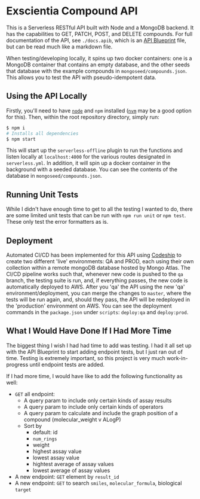 # Exscientia Compound API

This is a Serverless RESTful API built with Node and a MongoDB backend. It has the capabilities to GET, PATCH, POST, and DELETE compounds. For full documentation of the API, see `./docs.apib`, which is an [API Blueprint](https://apiblueprint.org/) file, but can be read much like a markdown file.

When testing/developing locally, it spins up two docker containers: one is a MongoDB container that contains an empty database, and the other seeds that database with the example compounds in `mongoseed/compounds.json`. This allows you to test the API with pseudo-idempotent data.

## Using the API Locally

Firstly, you'll need to have [`node`](https://nodejs.org/en/) and `npm` installed ([`nvm`](https://github.com/nvm-sh/nvm) may be a good option for this). Then, within the root repository directory, simply run:

```bash
$ npm i
# Installs all dependencies
$ npm start
```

This will start up the `serverless-offline` plugin to run the functions and listen locally at `localhost:4000` for the various routes designated in `serverless.yml`. In addition, it will spin up a docker container in the background with a seeded database. You can see the contents of the database in `mongoseed/compounds.json`.

## Running Unit Tests

While I didn't have enough time to get to all the testing I wanted to do, there are some limited unit tests that can be run with `npm run unit` or `npm test`. These only test the error formatters as is.

## Deployment

Automated CI/CD has been implemented for this API using [Codeship](https://codeship.com/) to create two different 'live' environments: QA and PROD, each using their own collection within a remote mongoDB database hosted by Mongo Atlas. The CI/CD pipeline works such that, whenever new code is pushed to the `qa` branch, the testing suite is run, and, if everything passes, the new code is automatically deployed to AWS. After you 'qa' the API using the new 'qa' environment/deployment, you can merge the changes to `master`, where the tests will be run again, and, should they pass, the API will be redeployed in the 'production' environment on AWS. You can see the deployment commands in the `package.json` under `scripts`: `deploy:qa` and `deploy:prod`.

## What I Would Have Done If I Had More Time

The biggest thing I wish I had had time to add was testing. I had it all set up with the API Blueprint to start adding endpoint tests, but I just ran out of time. Testing is extremely important, so this project is very much work-in-progress until endpoint tests are added.

If I had more time, I would have like to add the following functionality as well:

- `GET` all endpoint:
  - A query param to include only certain kinds of assay results
  - A query param to include only certain kinds of operators
  - A query param to calculate and include the graph position of a compound (molecular_weight v ALogP)
  - Sort by
    - default: id
    - `num_rings`
    - weight
    - highest assay value
    - lowest assay value
    - hightest average of assay values
    - lowest average of assay values
- A new endpoint: `GET` element by `result_id`
- A new endpoint: `GET` to search `smiles`, `molecular_formula`, biological `target`
